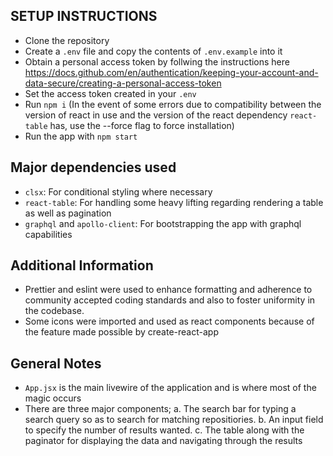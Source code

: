 ## SETUP INSTRUCTIONS
- Clone the repository
- Create a `.env` file and copy the contents of `.env.example` into it
- Obtain a personal access token by follwing the instructions here https://docs.github.com/en/authentication/keeping-your-account-and-data-secure/creating-a-personal-access-token
- Set the access token created in your `.env`
- Run `npm i` (In the event of some errors due to compatibility between the version of react in use and the version of the react dependency `react-table` has, use the --force flag to force installation)
- Run the app with `npm start`

## Major dependencies used
- `clsx`: For conditional styling where necessary
- `react-table`: For handling some heavy lifting regarding rendering a table as well as pagination
- `graphql` and `apollo-client`: For bootstrapping the app with graphql capabilities

## Additional Information
- Prettier and eslint were used to enhance formatting and adherence to community accepted coding standards and also to foster uniformity in the codebase.
- Some icons were imported and used as react components because of the feature made possible by create-react-app

## General Notes
- `App.jsx` is the main livewire of the application and is where most of the magic occurs
- There are three major components;
a. The search bar for typing a search query so as to search for matching repositiories.
b. An input field to specify the number of results wanted.
c. The table along with the paginator for displaying the data and navigating through the results
